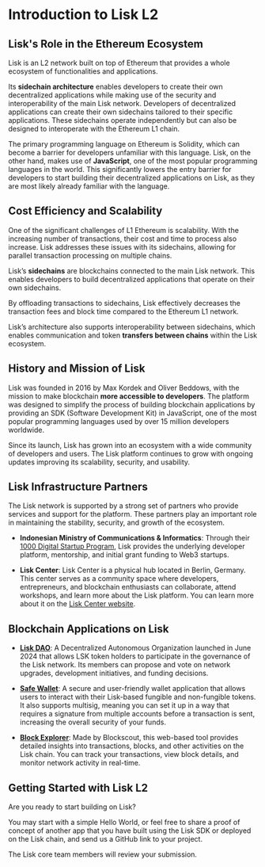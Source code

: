 # Introduction to Lisk L2

## Lisk's Role in the Ethereum Ecosystem

Lisk is an L2 network built on top of Ethereum that provides a whole ecosystem of functionalities and applications.

Its **sidechain architecture** enables developers to create their own decentralized applications while making use of the security and interoperability of the main Lisk network. Developers of decentralized applications can create their own sidechains tailored to their specific applications. These sidechains operate independently but can also be designed to interoperate with the Ethereum L1 chain.

The primary programming language on Ethereum is Solidity, which can become a barrier for developers unfamiliar with this language. Lisk, on the other hand, makes use of **JavaScript**, one of the most popular programming languages in the world. This significantly lowers the entry barrier for developers to start building their decentralized applications on Lisk, as they are most likely already familiar with the language.

## Cost Efficiency and Scalability

One of the significant challenges of L1 Ethereum is scalability. With the increasing number of transactions, their cost and time to process also increase. Lisk addresses these issues with its sidechains, allowing for parallel transaction processing on multiple chains.

Lisk’s **sidechains** are blockchains connected to the main Lisk network. This enables developers to build decentralized applications that operate on their own sidechains.

By offloading transactions to sidechains, Lisk effectively decreases the transaction fees and block time compared to the Ethereum L1 network.

Lisk’s architecture also supports interoperability between sidechains, which enables communication and token **transfers between chains** within the Lisk ecosystem.

## History and Mission of Lisk

Lisk was founded in 2016 by Max Kordek and Oliver Beddows, with the mission to make blockchain **more accessible to developers**. The platform was designed to simplify the process of building blockchain applications by providing an SDK (Software Development Kit) in JavaScript, one of the most popular programming languages used by over 15 million developers worldwide.

Since its launch, Lisk has grown into an ecosystem with a wide community of developers and users. The Lisk platform continues to grow with ongoing updates improving its scalability, security, and usability.

## Lisk Infrastructure Partners

The Lisk network is supported by a strong set of partners who provide services and support for the platform. These partners play an important role in maintaining the stability, security, and growth of the ecosystem.

- **Indonesian Ministry of Communications & Informatics**: Through their [1000 Digital Startup Program](https://1000startupdigital.id/), Lisk provides the underlying developer platform, mentorship, and initial grant funding to Web3 startups.

- **Lisk Center**: Lisk Center is a physical hub located in Berlin, Germany. This center serves as a community space where developers, entrepreneurs, and blockchain enthusiasts can collaborate, attend workshops, and learn more about the Lisk platform. You can learn more about it on the [Lisk Center website](https://lisk.com/center).

## Blockchain Applications on Lisk

- **[Lisk DAO](https://www.tally.xyz/gov/lisk)**: A Decentralized Autonomous Organization launched in June 2024 that allows LSK token holders to participate in the governance of the Lisk network. Its members can propose and vote on network upgrades, development initiatives, and funding decisions.

- **[Safe Wallet](https://safe.optimism.io/welcome?chain=lisk)**: A secure and user-friendly wallet application that allows users to interact with their Lisk-based fungible and non-fungible tokens. It also supports multisig, meaning you can set it up in a way that requires a signature from multiple accounts before a transaction is sent, increasing the overall security of your funds.

- **[Block Explorer](https://blockscout.lisk.com/)**: Made by Blockscout, this web-based tool provides detailed insights into transactions, blocks, and other activities on the Lisk chain. You can track your transactions, view block details, and monitor network activity in real-time.

## Getting Started with Lisk L2

Are you ready to start building on Lisk?

You may start with a simple Hello World, or feel free to share a proof of concept of another app that you have built using the Lisk SDK or deployed on the Lisk chain, and send us a GitHub link to your project.

The Lisk core team members will review your submission. 
